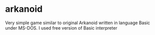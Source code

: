 # arkanoid

Very simple game similar to original Arkanoid written in language Basic under MS-DOS. 
I used free version of Basic interpreter

